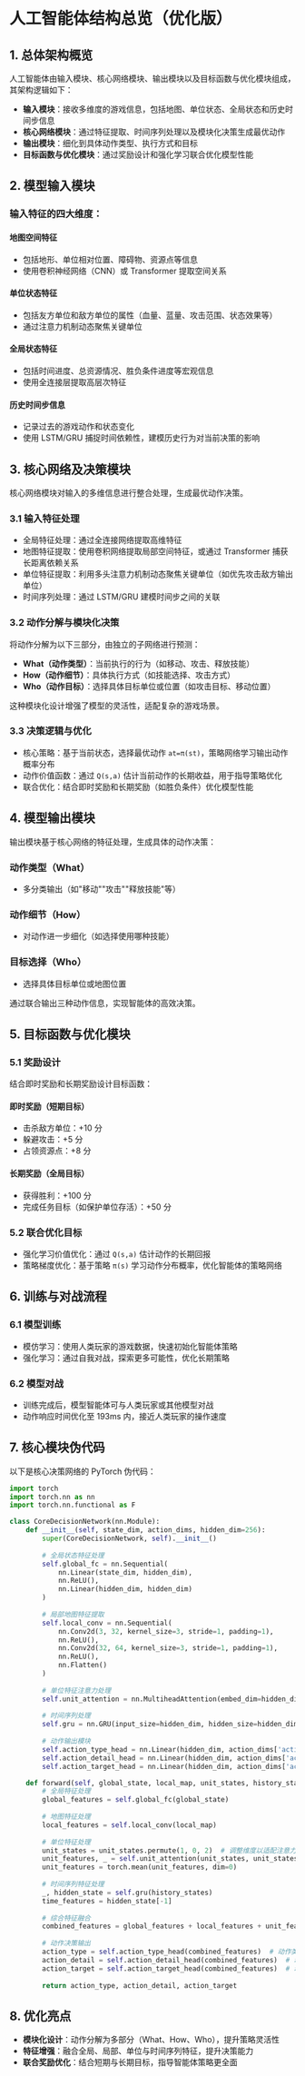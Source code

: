 # 人工智能体结构总览（优化版）

## 1. 总体架构概览

人工智能体由输入模块、核心网络模块、输出模块以及目标函数与优化模块组成，其架构逻辑如下：

- **输入模块**：接收多维度的游戏信息，包括地图、单位状态、全局状态和历史时间步信息
- **核心网络模块**：通过特征提取、时间序列处理以及模块化决策生成最优动作
- **输出模块**：细化到具体动作类型、执行方式和目标
- **目标函数与优化模块**：通过奖励设计和强化学习联合优化模型性能

## 2. 模型输入模块

### 输入特征的四大维度：

#### 地图空间特征
- 包括地形、单位相对位置、障碍物、资源点等信息
- 使用卷积神经网络（CNN）或 Transformer 提取空间关系

#### 单位状态特征
- 包括友方单位和敌方单位的属性（血量、蓝量、攻击范围、状态效果等）
- 通过注意力机制动态聚焦关键单位

#### 全局状态特征
- 包括时间进度、总资源情况、胜负条件进度等宏观信息
- 使用全连接层提取高层次特征

#### 历史时间步信息
- 记录过去的游戏动作和状态变化
- 使用 LSTM/GRU 捕捉时间依赖性，建模历史行为对当前决策的影响

## 3. 核心网络及决策模块

核心网络模块对输入的多维信息进行整合处理，生成最优动作决策。

### 3.1 输入特征处理
- 全局特征处理：通过全连接网络提取高维特征
- 地图特征提取：使用卷积网络提取局部空间特征，或通过 Transformer 捕获长距离依赖关系
- 单位特征提取：利用多头注意力机制动态聚焦关键单位（如优先攻击敌方输出单位）
- 时间序列处理：通过 LSTM/GRU 建模时间步之间的关联

### 3.2 动作分解与模块化决策

将动作分解为以下三部分，由独立的子网络进行预测：

- **What（动作类型）**：当前执行的行为（如移动、攻击、释放技能）
- **How（动作细节）**：具体执行方式（如技能选择、攻击方式）
- **Who（动作目标）**：选择具体目标单位或位置（如攻击目标、移动位置）

这种模块化设计增强了模型的灵活性，适配复杂的游戏场景。

### 3.3 决策逻辑与优化
- 核心策略：基于当前状态，选择最优动作 `at=π(st)`，策略网络学习输出动作概率分布
- 动作价值函数：通过 `Q(s,a)` 估计当前动作的长期收益，用于指导策略优化
- 联合优化：结合即时奖励和长期奖励（如胜负条件）优化模型性能

## 4. 模型输出模块

输出模块基于核心网络的特征处理，生成具体的动作决策：

### 动作类型（What）
- 多分类输出（如"移动""攻击""释放技能"等）

### 动作细节（How）
- 对动作进一步细化（如选择使用哪种技能）

### 目标选择（Who）
- 选择具体目标单位或地图位置

通过联合输出三种动作信息，实现智能体的高效决策。

## 5. 目标函数与优化模块

### 5.1 奖励设计

结合即时奖励和长期奖励设计目标函数：

#### 即时奖励（短期目标）
- 击杀敌方单位：+10 分
- 躲避攻击：+5 分
- 占领资源点：+8 分

#### 长期奖励（全局目标）
- 获得胜利：+100 分
- 完成任务目标（如保护单位存活）：+50 分

### 5.2 联合优化目标
- 强化学习价值优化：通过 `Q(s,a)` 估计动作的长期回报
- 策略梯度优化：基于策略 `π(s)` 学习动作分布概率，优化智能体的策略网络

## 6. 训练与对战流程

### 6.1 模型训练
- 模仿学习：使用人类玩家的游戏数据，快速初始化智能体策略
- 强化学习：通过自我对战，探索更多可能性，优化长期策略

### 6.2 模型对战
- 训练完成后，模型智能体可与人类玩家或其他模型对战
- 动作响应时间优化至 193ms 内，接近人类玩家的操作速度

## 7. 核心模块伪代码

以下是核心决策网络的 PyTorch 伪代码：

```python
import torch
import torch.nn as nn
import torch.nn.functional as F

class CoreDecisionNetwork(nn.Module):
    def __init__(self, state_dim, action_dims, hidden_dim=256):
        super(CoreDecisionNetwork, self).__init__()
        
        # 全局状态特征处理
        self.global_fc = nn.Sequential(
            nn.Linear(state_dim, hidden_dim),
            nn.ReLU(),
            nn.Linear(hidden_dim, hidden_dim)
        )
        
        # 局部地图特征提取
        self.local_conv = nn.Sequential(
            nn.Conv2d(3, 32, kernel_size=3, stride=1, padding=1),
            nn.ReLU(),
            nn.Conv2d(32, 64, kernel_size=3, stride=1, padding=1),
            nn.ReLU(),
            nn.Flatten()
        )
        
        # 单位特征注意力处理
        self.unit_attention = nn.MultiheadAttention(embed_dim=hidden_dim, num_heads=4)
        
        # 时间序列处理
        self.gru = nn.GRU(input_size=hidden_dim, hidden_size=hidden_dim, batch_first=True)
        
        # 动作输出模块
        self.action_type_head = nn.Linear(hidden_dim, action_dims['action_type'])  # What
        self.action_detail_head = nn.Linear(hidden_dim, action_dims['action_detail'])  # How
        self.action_target_head = nn.Linear(hidden_dim, action_dims['action_target'])  # Who

    def forward(self, global_state, local_map, unit_states, history_states):
        # 全局特征处理
        global_features = self.global_fc(global_state)
        
        # 地图特征处理
        local_features = self.local_conv(local_map)
        
        # 单位特征处理
        unit_states = unit_states.permute(1, 0, 2)  # 调整维度以适配注意力机制
        unit_features, _ = self.unit_attention(unit_states, unit_states, unit_states)
        unit_features = torch.mean(unit_features, dim=0)
        
        # 时间序列特征处理
        _, hidden_state = self.gru(history_states)
        time_features = hidden_state[-1]
        
        # 综合特征融合
        combined_features = global_features + local_features + unit_features + time_features
        
        # 动作决策输出
        action_type = self.action_type_head(combined_features)  # 动作类型
        action_detail = self.action_detail_head(combined_features)  # 动作细节
        action_target = self.action_target_head(combined_features)  # 动作目标
        
        return action_type, action_detail, action_target
```

## 8. 优化亮点

- **模块化设计**：动作分解为多部分（What、How、Who），提升策略灵活性
- **特征增强**：融合全局、局部、单位与时间序列特征，提升决策能力
- **联合奖励优化**：结合短期与长期目标，指导智能体策略更全面